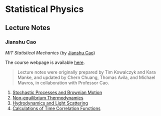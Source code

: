 # Statistical Physics

## Lecture Notes

### Jianshu Cao

*MIT Statistical Mechanics* (by [Jianshu Cao](https://chemistry.mit.edu/profile/jianshu-cao/))

The course webpage is available [here](https://ocw.mit.edu/courses/5-72-statistical-mechanics-spring-2012/).

>Lecture notes were originally prepared by Tim Kowalczyk and Kara Manke, and updated by Chern Chuang, Thomas Avila, and Michael Mavros, in collaboration with Professor Cao.

1. [Stochastic Processes and Brownian Motion](https://lleng-my.sharepoint.com/:b:/g/personal/leng_blleng_cn/EW77xyQvMPhFrkSf1Hq0q9EByQfOFqNPWj9Owvgc1IQjZw?e=dBDD4P)
2. [Non-equilibrium Thermodynamics](https://lleng-my.sharepoint.com/:b:/g/personal/leng_blleng_cn/EY3wSL_2Jo1PmXCboYBfPqcBRl36AEbbs1eBTD2bS_KgFA?e=y5l8KV)
3. [Hydrodynamics and Light Scattering](https://lleng-my.sharepoint.com/:b:/g/personal/leng_blleng_cn/EbePfeU9wdpChVcFbnJyBmgB_stmKpdQZwBB1pSLcZv8Ng?e=gn0YBW)
4. [Calculations of Time Correlation Functions](https://lleng-my.sharepoint.com/:b:/g/personal/leng_blleng_cn/EakVbPzPpk9LsHOsQe5g_cwBORkZW5AhFx2le82JCshLBA?e=wMjh09)